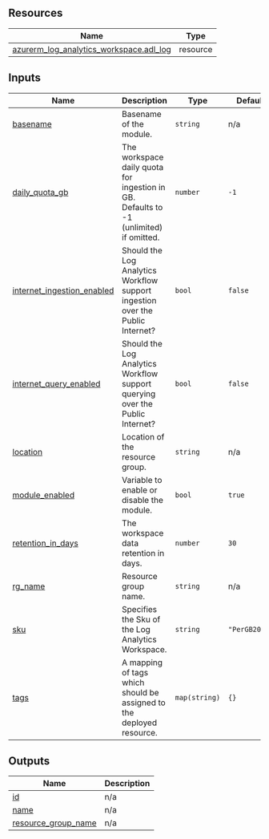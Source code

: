 <!-- BEGIN_TF_DOCS -->
## Resources

| Name | Type |
|------|------|
| [azurerm_log_analytics_workspace.adl_log](https://registry.terraform.io/providers/hashicorp/azurerm/latest/docs/resources/log_analytics_workspace) | resource |

## Inputs

| Name | Description | Type | Default | Required |
|------|-------------|------|---------|:--------:|
| <a name="input_basename"></a> [basename](#input\_basename) | Basename of the module. | `string` | n/a | yes |
| <a name="input_daily_quota_gb"></a> [daily\_quota\_gb](#input\_daily\_quota\_gb) | The workspace daily quota for ingestion in GB. Defaults to -1 (unlimited) if omitted. | `number` | `-1` | no |
| <a name="input_internet_ingestion_enabled"></a> [internet\_ingestion\_enabled](#input\_internet\_ingestion\_enabled) | Should the Log Analytics Workflow support ingestion over the Public Internet? | `bool` | `false` | no |
| <a name="input_internet_query_enabled"></a> [internet\_query\_enabled](#input\_internet\_query\_enabled) | Should the Log Analytics Workflow support querying over the Public Internet? | `bool` | `false` | no |
| <a name="input_location"></a> [location](#input\_location) | Location of the resource group. | `string` | n/a | yes |
| <a name="input_module_enabled"></a> [module\_enabled](#input\_module\_enabled) | Variable to enable or disable the module. | `bool` | `true` | no |
| <a name="input_retention_in_days"></a> [retention\_in\_days](#input\_retention\_in\_days) | The workspace data retention in days. | `number` | `30` | no |
| <a name="input_rg_name"></a> [rg\_name](#input\_rg\_name) | Resource group name. | `string` | n/a | yes |
| <a name="input_sku"></a> [sku](#input\_sku) | Specifies the Sku of the Log Analytics Workspace. | `string` | `"PerGB2018"` | no |
| <a name="input_tags"></a> [tags](#input\_tags) | A mapping of tags which should be assigned to the deployed resource. | `map(string)` | `{}` | no |

## Outputs

| Name | Description |
|------|-------------|
| <a name="output_id"></a> [id](#output\_id) | n/a |
| <a name="output_name"></a> [name](#output\_name) | n/a |
| <a name="output_resource_group_name"></a> [resource\_group\_name](#output\_resource\_group\_name) | n/a |
<!-- END_TF_DOCS -->